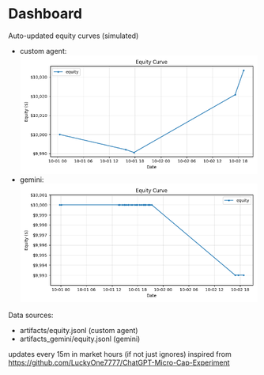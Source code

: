 # Dashboard

Auto-updated equity curves (simulated)

- custom agent: ![Equity Curve](artifacts/equity.png?v=78ece8d)
- gemini: ![Equity Curve (Gemini)](artifacts_gemini/equity.png?v=78ece8d)

Data sources:
- artifacts/equity.jsonl (custom agent)
- artifacts_gemini/equity.jsonl (gemini)

updates every 15m in market hours (if not just ignores)
inspired from https://github.com/LuckyOne7777/ChatGPT-Micro-Cap-Experiment